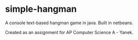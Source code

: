 # simple-hangman
A console text-based hangman game in java.
Built in netbeans.

Created as an assignment for AP Computer Science A - Yanek.
